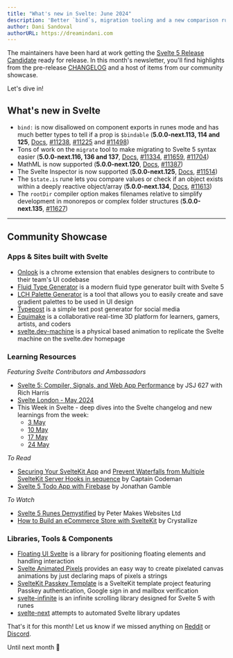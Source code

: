 ```yaml
---
title: "What's new in Svelte: June 2024"
description: 'Better `bind`s, migration tooling and a new comparison rune'
author: Dani Sandoval
authorURL: https://dreamindani.com
---
```


The maintainers have been hard at work getting the [Svelte 5 Release Candidate](https://svelte.dev/blog/svelte-5-release-candidate) ready for release. In this month's newsletter, you'll find highlights from the pre-release [CHANGELOG](https://github.com/sveltejs/svelte/blob/main/packages/svelte/CHANGELOG.md) and a host of items from our community showcase.

Let's dive in!

## What's new in Svelte

- `bind:` is now disallowed on component exports in runes mode and has much better types to tell if a prop is `$bindable` (**5.0.0-next.113, 114 and 125**, [Docs](https://svelte-5-preview.vercel.app/docs/runes#bindable), [#11238](https://github.com/sveltejs/svelte/pull/11238), [#11225](https://github.com/sveltejs/svelte/pull/11225) and [#11498](https://github.com/sveltejs/svelte/pull/11498))
- Tons of work on the `migrate` tool to make migrating to Svelte 5 syntax easier (**5.0.0-next.116, 136 and 137**, [Docs](https://svelte-5-preview.vercel.app/docs/old-vs-new), [#11334](https://github.com/sveltejs/svelte/pull/11334), [#11659](https://github.com/sveltejs/svelte/pull/11659), [#11704](https://github.com/sveltejs/svelte/pull/11704))
- MathML is now supported (**5.0.0-next.120**, [Docs](https://www.w3.org/TR/mathml-core/#mathml-elements-and-attributes), [#11387](https://github.com/sveltejs/svelte/pull/11387))
- The Svelte Inspector is now supported (**5.0.0-next.125**, [Docs](https://github.com/sveltejs/vite-plugin-svelte/blob/main/docs/inspector.md), [#11514](https://github.com/sveltejs/svelte/pull/11514))
- The `$state.is` rune lets you compare values or check if an object exists within a deeply reactive object/array (**5.0.0-next.134**, [Docs](https://svelte-5-preview.vercel.app/docs/runes#state-is), [#11613](https://github.com/sveltejs/svelte/pull/11613))
- The `rootDir` compiler option makes filenames relative to simplify development in monorepos or complex folder structures (**5.0.0-next.135**, [#11627](https://github.com/sveltejs/svelte/pull/11627))

---

## Community Showcase

### Apps & Sites built with Svelte

- [Onlook](https://onlook.dev/) is a chrome extension that enables designers to contribute to their team's UI codebase
- [Fluid Type Generator](https://fluid-type.tolin.ski/) is a modern fluid type generator built with Svelte 5
- [LCH Palette Generator](https://github.com/pauslyapp/lch-palette) is a tool that allows you to easily create and save gradient palettes to be used in UI design
- [Typepost](https://dezain.io/typepost/) is a simple text post generator for social media
- [Equimake](https://equimake.com/) is a collaborative real-time 3D platform for learners, gamers, artists, and coders
- [svelte.dev-machine](https://github.com/Neosoulink/svelte.dev-machine) is a physical based animation to replicate the Svelte machine on the svelte.dev homepage

### Learning Resources

_Featuring Svelte Contributors and Ambassadors_

- [Svelte 5: Compiler, Signals, and Web App Performance](https://www.youtube.com/watch?v=mjYt35lN3-k) by JSJ 627 with Rich Harris
- [Svelte London - May 2024](https://www.youtube.com/watch?v=EggM2qMzqdU)
- This Week in Svelte - deep dives into the Svelte changelog and new learnings from the week:
  - [3 May](https://www.youtube.com/watch?v=8FXwOtj5NpY)
  - [10 May](https://www.youtube.com/watch?v=3WcU7imp0lQ)
  - [17 May](https://www.youtube.com/watch?v=O1VoD-xhYqs)
  - [24 May](https://www.youtube.com/watch?v=HDjPn8FH-X0)

_To Read_

- [Securing Your SvelteKit App](https://captaincodeman.com/securing-your-sveltekit-app) and [Prevent Waterfalls from Multiple SvelteKit Server Hooks in sequence](https://captaincodeman.com/prevent-waterfalls-from-multiple-sveltekit-server-hooks-in-sequence) by Captain Codeman
- [Svelte 5 Todo App with Firebase](https://code.build/p/svelte-5-todo-app-with-firebase-X1Tr3J) by Jonathan Gamble

_To Watch_

- [Svelte 5 Runes Demystified](https://www.youtube.com/playlist?list=PLBvLZ-dkskrKpA01nOZiQE_1SBFyFNB-6) by Peter Makes Websites Ltd
- [How to Build an eCommerce Store with SvelteKit](https://www.youtube.com/watch?v=S1lK4eJH0tI&t=6s) by Crystallize

### Libraries, Tools & Components

- [Floating UI Svelte](https://github.com/skeletonlabs/floating-ui-svelte) is a library for positioning floating elements and handling interaction
- [Svelte Animated Pixels](https://github.com/tncrazvan/svelte-animated-pixels) provides an easy way to create pixelated canvas animations by just declaring maps of pixels a strings
- [SvelteKit Passkey Template](https://github.com/passlock-dev/svelte-passkeys) is a SvelteKit template project featuring Passkey authentication, Google sign in and mailbox verification
- [svelte-infinite](https://github.com/ndom91/svelte-infinite) is an infinite scrolling library designed for Svelte 5 with runes
- [svelte-next](https://github.com/shinokada/svelte-next) attempts to automated Svelte library updates

That's it for this month! Let us know if we missed anything on [Reddit](https://www.reddit.com/r/sveltejs/) or [Discord](https://discord.gg/svelte).

Until next month 👋
